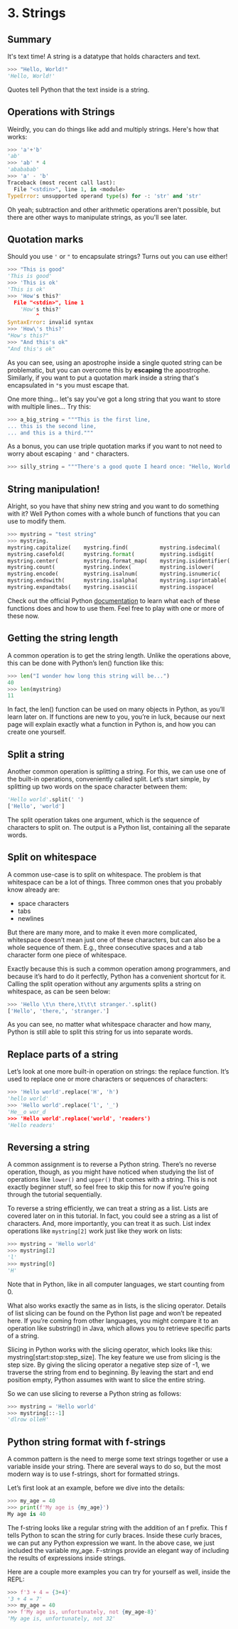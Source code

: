 # 3. Strings

## Summary
It's text time! A string is a datatype that holds characters and text.
```python
>>> "Hello, World!"
'Hello, World!'
```
Quotes tell Python that the text inside is a string.

## Operations with Strings
Weirdly, you can do things like add and multiply strings. Here's how that works:
```python
>>> 'a'+'b'
'ab'
>>> 'ab' * 4
'abababab'
>>> 'a' - 'b'
Traceback (most recent call last):
  File "<stdin>", line 1, in <module>
TypeError: unsupported operand type(s) for -: 'str' and 'str'
```
Oh yeah; subtraction and other arithmetic operations aren't possible, but there are other ways to manipulate strings, as you'll see later.

## Quotation marks
Should you use `'` or `"` to encapsulate strings? Turns out you can use either!
```python
>>> "This is good"
'This is good'
>>> 'This is ok'
'This is ok'
>>> 'How's this?'
  File "<stdin>", line 1
    'How's this?'
         ^
SyntaxError: invalid syntax
>>> 'How\'s this?'
"How's this?"
>>> "And this's ok"
"And this's ok"
```
As you can see, using an apostrophe inside a single quoted string can be problematic, but you can overcome this by **escaping** the apostrophe. Similarly, if you want to put a quotation mark inside a string that's encapsulated in `"`s you must escape that. 

One more thing... let's say you've got a long string that you want to store with multiple lines... Try this:
```python
>>> a_big_string = """This is the first line,
... this is the second line,
... and this is a third."""
```
As a bonus, you can use triple quotation marks if you want to not need to worry about escaping `'` and `"` characters.
```python
>>> silly_string = """There's a good quote I heard once: "Hello, World!" Ok, it's not that great."""
```
## String manipulation!
Alright, so you have that shiny new string and you want to do something with it? Well Python comes with a whole bunch of functions that you can use to modify them.
```python
>>> mystring = "test string"
>>> mystring.
mystring.capitalize(    mystring.find(          mystring.isdecimal(     mystring.istitle(       mystring.partition(     mystring.rstrip(        mystring.translate(
mystring.casefold(      mystring.format(        mystring.isdigit(       mystring.isupper(       mystring.replace(       mystring.split(         mystring.upper(
mystring.center(        mystring.format_map(    mystring.isidentifier(  mystring.join(          mystring.rfind(         mystring.splitlines(    mystring.zfill(
mystring.count(         mystring.index(         mystring.islower(       mystring.ljust(         mystring.rindex(        mystring.startswith(
mystring.encode(        mystring.isalnum(       mystring.isnumeric(     mystring.lower(         mystring.rjust(         mystring.strip(
mystring.endswith(      mystring.isalpha(       mystring.isprintable(   mystring.lstrip(        mystring.rpartition(    mystring.swapcase(
mystring.expandtabs(    mystring.isascii(       mystring.isspace(       mystring.maketrans(     mystring.rsplit(        mystring.title(
```
Check out the official Python [documentation](https://docs.python.org/3/library/stdtypes.html#textseq) to learn what each of these functions does and how to use them. Feel free to play with one or more of these now.

## Getting the string length
A common operation is to get the string length. Unlike the operations above, this can be done with Python’s len() function like this:
```python
>>> len("I wonder how long this string will be...")
40
>>> len(mystring)
11
```
In fact, the len() function can be used on many objects in Python, as you’ll learn later on. If functions are new to you, you’re in luck, because our next page will explain exactly what a function in Python is, and how you can create one yourself.

## Split a string
Another common operation is splitting a string. For this, we can use one of the built-in operations, conveniently called split. Let’s start simple, by splitting up two words on the space character between them:
```python
'Hello world'.split(' ')
['Hello', 'world']
```
The split operation takes one argument, which is the sequence of characters to split on. The output is a Python list, containing all the separate words.

## Split on whitespace
A common use-case is to split on whitespace. The problem is that whitespace can be a lot of things. Three common ones that you probably know already are:

- space characters
- tabs
- newlines

But there are many more, and to make it even more complicated, whitespace doesn’t mean just one of these characters, but can also be a whole sequence of them. E.g., three consecutive spaces and a tab character form one piece of whitespace.

Exactly because this is such a common operation among programmers, and because it’s hard to do it perfectly, Python has a convenient shortcut for it. Calling the split operation without any arguments splits a string on whitespace, as can be seen below:
```python
>>> 'Hello \t\n there,\t\t\t stranger.'.split()
['Hello', 'there,', 'stranger.']
```
As you can see, no matter what whitespace character and how many, Python is still able to split this string for us into separate words.

## Replace parts of a string
Let’s look at one more built-in operation on strings: the replace function. It’s used to replace one or more characters or sequences of characters:
```python
>>> 'Hello world'.replace('H', 'h')
'hello world'
>>> 'Hello world'.replace('l', '_')
'He__o wor_d
>>> 'Hello world'.replace('world', 'readers')
'Hello readers'
```
## Reversing a string
A common assignment is to reverse a Python string. There’s no reverse operation, though, as you might have noticed when studying the list of operations like `lower()` and `upper()` that comes with a string. This is not exactly beginner stuff, so feel free to skip this for now if you’re going through the tutorial sequentially.

To reverse a string efficiently, we can treat a string as a list. Lists are covered later on in this tutorial. In fact, you could see a string as a list of characters. And, more importantly, you can treat it as such. List index operations like `mystring[2]` work just like they work on lists:
```python
>>> mystring = 'Hello world'
>>> mystring[2]
'l'
>>> mystring[0]
'H'
```
Note that in Python, like in all computer languages, we start counting from 0.

What also works exactly the same as in lists, is the slicing operator. Details of list slicing can be found on the Python list page and won’t be repeated here. If you’re coming from other languages, you might compare it to an operation like substring() in Java, which allows you to retrieve specific parts of a string.

Slicing in Python works with the slicing operator, which looks like this: mystring[start:stop:step_size]. The key feature we use from slicing is the step size. By giving the slicing operator a negative step size of -1, we traverse the string from end to beginning. By leaving the start and end position empty, Python assumes with want to slice the entire string.

So we can use slicing to reverse a Python string as follows:
```python
>>> mystring = 'Hello world'
>>> mystring[::-1]
'dlrow olleH'
```
## Python string format with f-strings
A common pattern is the need to merge some text strings together or use a variable inside your string. There are several ways to do so, but the most modern way is to use f-strings, short for formatted strings.

Let’s first look at an example, before we dive into the details:
```python
>>> my_age = 40
>>> print(f'My age is {my_age}')
My age is 40
```
The f-string looks like a regular string with the addition of an f prefix. This f tells Python to scan the string for curly braces. Inside these curly braces, we can put any Python expression we want. In the above case, we just included the variable my_age. F-strings provide an elegant way of including the results of expressions inside strings.

Here are a couple more examples you can try for yourself as well, inside the REPL:
```python
>>> f'3 + 4 = {3+4}'
'3 + 4 = 7'
>>> my_age = 40
>>> f'My age is, unfortunately, not {my_age-8}'
'My age is, unfortunately, not 32'
```